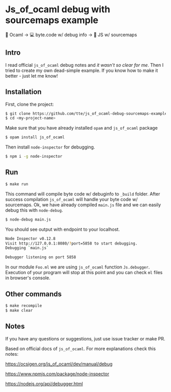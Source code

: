 # Js_of_ocaml debug with sourcemaps example

🐫 Ocaml -> 💻 byte.code w/ debug info -> 🍩 JS w/ sourcemaps

## Intro

I read official `js_of_ocaml` debug notes and *it wasn't so clear for me*. Then I tried to create my own dead-simple example. If you know how to make it better - just let me know!

## Installation

First, clone the project:

```bash
$ git clone https://github.com/tte/js_of_ocaml-debug-sourcemaps-example.git <my-project-name>
$ cd <my-project-name>
```

Make sure that you have already installed `opam` and `js_of_ocaml` package

```bash
$ opam install js_of_ocaml
```

Then install `node-inspector` for debugging.

```bash
$ npm i -g node-inspector
```

## Run 

```bash
$ make run
```

This command will compile byte code w/ debuginfo to `_build` folder. After success compilation `js_of_ocaml` will handle your byte code w/ sourcemaps. Ok, we have already compiled `main.js` file and we can easily debug this with `node-debug`.

```bash
$ node-debug main.js
```

You should see output with endpoint to your localhost. 

```bash
Node Inspector v0.12.8
Visit http://127.0.0.1:8080/?port=5858 to start debugging.
Debugging `main.js`

Debugger listening on port 5858
```

In our module `Foo.ml` we are using `js_of_ocaml` function `Js.debugger`. Execution of your program will stop at this point and you can check `ml` files in browser's console.

## Other commands

```bash
$ make recompile
$ make clear
```

## Notes

If you have any questions or suggestions, just use issue tracker or make PR.

Based on official docs of `js_of_ocaml`. For more explanations check this notes:

https://ocsigen.org/js_of_ocaml/dev/manual/debug

https://www.npmjs.com/package/node-inspector

https://nodejs.org/api/debugger.html